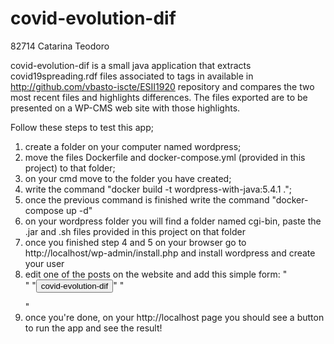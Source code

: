 # covid-evolution-dif

82714 Catarina Teodoro

covid-evolution-dif is a small java application that extracts covid19spreading.rdf files associated to tags in available in http://github.com/vbasto-iscte/ESII1920
repository and compares the two most recent files and highlights differences.
The files exported are to be presented on a WP-CMS web site with those highlights.

Follow these steps to test this app;

1. create a folder on your computer named wordpress;
2. move the files Dockerfile and docker-compose.yml (provided in this project) to that folder;
3. on your cmd move to the folder you have created;
4. write the command "docker build -t wordpress-with-java:5.4.1 .";
5. once the previous command is finished write the command "docker-compose up -d"
6. on your wordpress folder you will find a folder named cgi-bin, paste the .jar and .sh files provided in this project on that folder
7. once you finished step 4 and 5 on your browser go to http://localhost/wp-admin/install.php and install wordpress and create your user
8. edit one of the posts on the website and add this simple form:
"<form method="POST" action="cgi-bin/covid-evolution-dif.sh">"
"<input type="submit" value="covid-evolution-dif">"
"</form>"
9. once you're done, on your http://localhost page you should see a button to run the app and see the result!
